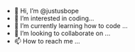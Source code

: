 - 👋 Hi, I’m @justusbope
- 👀 I’m interested in coding...
- 🌱 I’m currently learning how to code ...
- 💞️ I’m looking to collaborate on ...
- 📫 How to reach me ...

<!---
justusbope/justusbope is a ✨ special ✨ repository because its `README.md` (this file) appears on your GitHub profile.
You can click the Preview link to take a look at your changes.
--->

